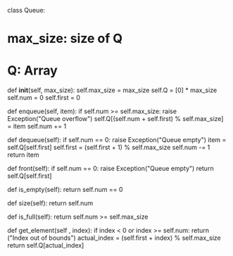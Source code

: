 class Queue:
# max_size: size of Q
# Q: Array
def __init__(self, max_size):
        self.max_size = max_size
        self.Q = [0] * max_size
        self.num = 0
        self.first = 0

def enqueue(self, item):
    if self.num >= self.max_size:
        raise Exception("Queue overflow")
    self.Q[(self.num + self.first) % self.max_size] = item
    self.num += 1


def dequeue(self):
    if self.num == 0:
        raise Exception("Queue empty")
    item = self.Q[self.first]
    self.first = (self.first + 1) % self.max_size
    self.num -= 1
    return item


def front(self):
    if self.num == 0:
        raise Exception("Queue empty")
    return self.Q[self.first]

def is_empty(self):
    return self.num == 0

def size(self):
    return self.num

def is_full(self):
    return self.num >= self.max_size

def get_element(self , index):
    if index < 0 or index >= self.num:
            return ("Index out of bounds")
    actual_index = (self.first + index) % self.max_size
    return self.Q[actual_index]
